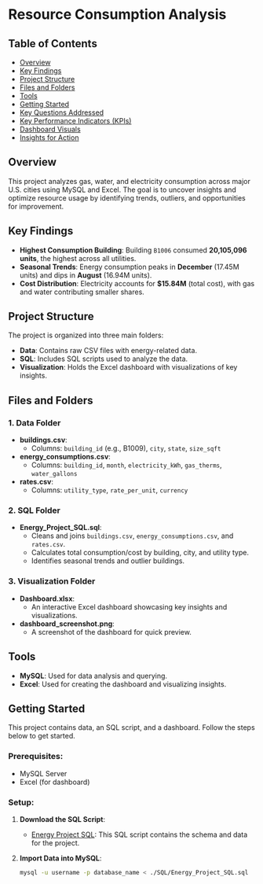 # Resource Consumption Analysis

## Table of Contents
- [Overview](#overview)
- [Key Findings](#key-findings)
- [Project Structure](#project-structure)
- [Files and Folders](#files-and-folders)
- [Tools](#tools)
- [Getting Started](#getting-started)
- [Key Questions Addressed](#key-questions-addressed)
- [Key Performance Indicators (KPIs)](#key-performance-indicators-kpis)
- [Dashboard Visuals](#dashboard-visuals)
- [Insights for Action](#insights-for-action)

## Overview
This project analyzes gas, water, and electricity consumption across major U.S. cities using MySQL and Excel. The goal is to uncover insights and optimize resource usage by identifying trends, outliers, and opportunities for improvement.

## Key Findings
- **Highest Consumption Building**: Building `B1006` consumed **20,105,096 units**, the highest across all utilities.
- **Seasonal Trends**: Energy consumption peaks in **December** (17.45M units) and dips in **August** (16.94M units).
- **Cost Distribution**: Electricity accounts for **$15.84M** (total cost), with gas and water contributing smaller shares.

## Project Structure
The project is organized into three main folders:

- **Data**: Contains raw CSV files with energy-related data.
- **SQL**: Includes SQL scripts used to analyze the data.
- **Visualization**: Holds the Excel dashboard with visualizations of key insights.

## Files and Folders

### 1. Data Folder
- **buildings.csv**:  
  - Columns: `building_id` (e.g., B1009), `city`, `state`, `size_sqft`
- **energy_consumptions.csv**:  
  - Columns: `building_id`, `month`, `electricity_kWh`, `gas_therms`, `water_gallons`
- **rates.csv**:  
  - Columns: `utility_type`, `rate_per_unit`, `currency`

### 2. SQL Folder
- **Energy_Project_SQL.sql**:  
  - Cleans and joins `buildings.csv`, `energy_consumptions.csv`, and `rates.csv`.
  - Calculates total consumption/cost by building, city, and utility type.
  - Identifies seasonal trends and outlier buildings.

### 3. Visualization Folder
- **Dashboard.xlsx**:  
  - An interactive Excel dashboard showcasing key insights and visualizations.
- **dashboard_screenshot.png**:  
  - A screenshot of the dashboard for quick preview.

## Tools
- **MySQL**: Used for data analysis and querying.
- **Excel**: Used for creating the dashboard and visualizing insights.

## Getting Started

This project contains data, an SQL script, and a dashboard. Follow the steps below to get started.

### Prerequisites:
- MySQL Server
- Excel (for dashboard)

### Setup:

1. **Download the SQL Script**:
   - [Energy Project SQL](./SQL/Energy_Project_SQL.sql): This SQL script contains the schema and data for the project.

2. **Import Data into MySQL**:
   ```bash
   mysql -u username -p database_name < ./SQL/Energy_Project_SQL.sql
